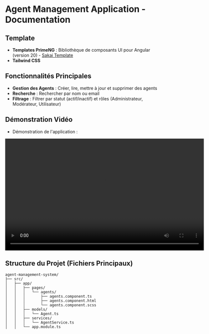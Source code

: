 # Agent Management Application - Documentation

## Template

- **Templates PrimeNG** : Bibliothèque de composants UI pour Angular (version 20) - [Sakai Template](https://sakai.primeng.org/)
- **Tailwind CSS**

## Fonctionnalités Principales

- **Gestion des Agents** : Créer, lire, mettre à jour et supprimer des agents
- **Recherche** : Rechercher par nom ou email
- **Filtrage** : Filtrer par statut (actif/inactif) et rôles (Administrateur, Modérateur, Utilisateur)

## Démonstration Vidéo

- Démonstration de l'application :

<video width="640" height="360" controls>
  <source src="media/video_demo.mp4" type="video/mp4">
  Votre navigateur ne supporte pas la balise vidéo.
</video>

## Structure du Projet (Fichiers Principaux)

```
agent-management-system/
├── src/
│   ├── app/
│   │   ├── pages/
│   │   │   └── agents/
│   │   │       ├── agents.component.ts
│   │   │       ├── agents.component.html
│   │   │       └── agents.component.scss
│   │   ├── models/
│   │   │   └── Agent.ts
│   │   ├── services/
│   │   │   └── AgentService.ts
│   │   └── app.module.ts
```
